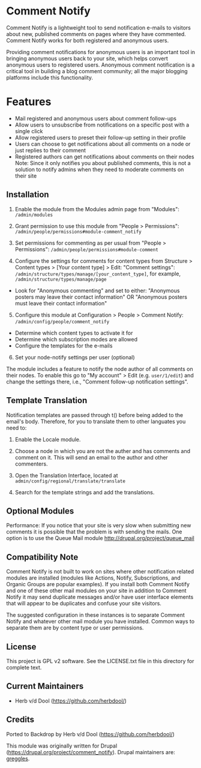 Comment Notify
=============

Comment Notify is a lightweight tool to send notification e-mails to visitors about new, published comments on pages where they have commented. Comment Notify works for both registered and anonymous users.

Providing comment notifications for anonymous users is an important tool in bringing anonymous users back to your site, which helps convert anonymous users to registered users. Anonymous comment notification is a critical tool in building a blog comment community; all the major blogging platforms include this functionality.

Features
========

* Mail registered and anonymous users about comment follow-ups
* Allow users to unsubscribe from notifications on a specific post with a single click
* Allow registered users to preset their follow-up setting in their profile
* Users can choose to get notifications about all comments on a node or just replies to their comment
* Registered authors can get notifications about comments on their nodes
  Note: Since it only notifies you about published comments, this is not a solution to notify admins when they need to moderate comments on their site

Installation
------------

1. Enable the module from the Modules admin page from "Modules": `/admin/modules`

2. Grant permission to use this module from "People > Permissions": `/admin/people/permissions#module-comment_notify`

3. Set permissions for commenting as per usual from "People > Permissions": `/admin/people/permissions#module-comment`

4. Configure the settings for comments for content types from Structure > Content types > [Your content type] > Edit: "Comment settings": `/admin/structure/types/manage/[your_content_type]`, for example, `/admin/structure/types/manage/page`

 - Look for "Anonymous commenting" and set to either: "Anonymous posters may leave their contact information" OR "Anonymous posters must leave their contact information"

5. Configure this module at Configuration > People > Comment Notify: `/admin/config/people/comment_notify`

 - Determine which content types to activate it for
 - Determine which subscription modes are allowed
 - Configure the templates for the e-mails

6. Set your node-notify settings per user (optional)

The module includes a feature to notify the node author of all comments on their nodes. To enable this go to "My account" > Edit (e.g. `user/1/edit`) and change the settings there, i.e., "Comment follow-up notification settings".

Template Translation
--------------------

Notification templates are passed through t() before being added to the email's body. Therefore, for you to translate them to other languates you need to:

1. Enable the Locale module.

2. Choose a node in which you are not the auther and has comments and comment on it. This will send an email to the author and other commenters.

3. Open the Translation Interface, located at    `admin/config/regional/translate/translate`

4. Search for the template strings and add the translations.

Optional Modules
----------------

Performance: If you notice that your site is very slow when submitting
new comments it is possible that the problem is with sending the mails.
One option is to use the Queue Mail module
http://drupal.org/project/queue_mail

Compatibility Note
------------------

Comment Notify is not built to work on sites where other notification related modules are installed (modules like Actions, Notify, Subscriptions, and Organic Groups are popular examples). If you install both Comment Notify and one of these other mail modules on your site in addition to Comment Notify it may send duplicate messages and/or have user interface elements that will appear to be duplicates and confuse your site visitors.

The suggested configuration in these instances is to separate Comment Notify and whatever other mail module you have installed. Common ways to separate them are by content type or user permissions.

License
-------

This project is GPL v2 software. See the LICENSE.txt file in this directory for complete text.

Current Maintainers
-------------------

* Herb v/d Dool (https://github.com/herbdool/)

Credits
-------

Ported to Backdrop by Herb v/d Dool (https://github.com/herbdool/)

This module was originally written for Drupal (https://drupal.org/project/comment_notify). Drupal maintainers are: [greggles](https://www.drupal.org/u/greggles).
